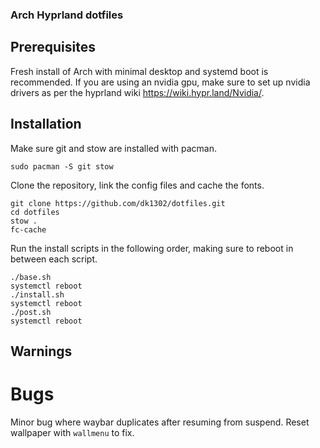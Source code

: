 ### Arch Hyprland dotfiles
## Prerequisites
Fresh install of Arch with minimal desktop and systemd boot is recommended. If you are using an nvidia gpu, make sure to set up nvidia drivers as per the hyprland wiki https://wiki.hypr.land/Nvidia/. 

## Installation
Make sure git and stow are installed with pacman.
```
sudo pacman -S git stow
```
Clone the repository, link the config files and cache the fonts.
```
git clone https://github.com/dk1302/dotfiles.git
cd dotfiles
stow .
fc-cache
```
Run the install scripts in the following order, making sure to reboot in between each script.
```
./base.sh
systemctl reboot
./install.sh
systemctl reboot
./post.sh
systemctl reboot
```
## Warnings
# Bugs
Minor bug where waybar duplicates after resuming from suspend. Reset wallpaper with `wallmenu` to fix.

